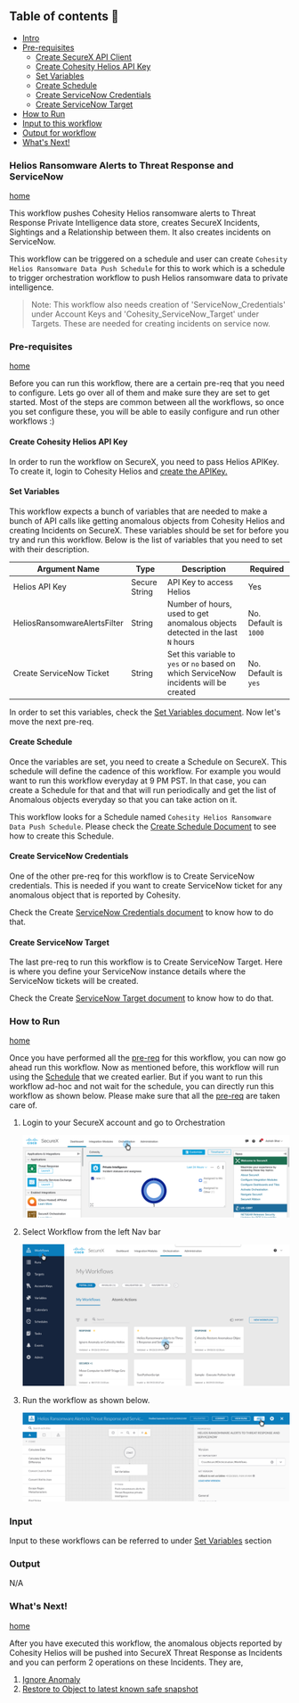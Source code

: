 ## Table of contents :scroll:

 - [Intro](#intro)
 - [Pre-requisites](#pre-req)
    * [Create SecureX API Client](#securex-client)
    * [Create Cohesity Helios API Key](#helios-client)
    * [Set Variables](#set-variables)
    * [Create Schedule](#create-schedule)
    * [Create ServiceNow Credentials](#create-snow-cred)
    * [Create ServiceNow Target](#create-snow-target)
 - [How to Run](#run)
 - [Input to this workflow](#input)
 - [Output for workflow](#output)
 - [What's Next!](#next)

### <a name="intro"></a> Helios Ransomware Alerts to Threat Response and ServiceNow 
[home](../../README.md)

This workflow pushes Cohesity Helios ransomware alerts to Threat Response Private Intelligence data store, creates SecureX Incidents, Sightings and a Relationship between them. It also creates incidents on ServiceNow.

This workflow can be triggered on a schedule and user can create `Cohesity Helios Ransomware Data Push Schedule` for this to work which is a schedule to trigger orchestration workflow to push Helios ransomware data to private intelligence.

> Note: This workflow also needs creation of 'ServiceNow_Credentials' under Account Keys and 'Cohesity_ServiceNow_Target' under Targets. These are needed for creating incidents on service now.

### <a name="pre-req"></a> Pre-requisites
[home](../../README.md)

Before you can run this workflow, there are a certain pre-req that you need to configure. Lets go over all of them and make sure they are set to get started. Most of the steps are common between all the workflows, so once you set configure these, you will be able to easily configure and run other workflows :)

#### <a name="helios-client"></a> Create Cohesity Helios API Key

In order to run the workflow on SecureX, you need to pass Helios APIKey. To create it, login to Cohesity Helios and [create the APIKey.](https://developer.cohesity.com/docs/helios-getting-started)

#### <a name="set-variables"></a> Set Variables

This workflow expects a bunch of variables that are needed to make a bunch of API calls like getting anomalous objects from Cohesity Helios and creating Incidents on SecureX. These variables should be set for before you try and run this workflow. Below is the list of variables that you need to set with their description.  

| **Argument Name** | **Type** | **Description** | **Required** |
| --- | --- |--- | --- |
| Helios API Key | Secure String | API Key to access Helios | Yes | 
| HeliosRansomwareAlertsFilter  | String | Number of hours, used to get anomalous objects detected in the last `N` hours| No. Default is `1000` | 
| Create ServiceNow Ticket | String | Set this variable to `yes` or `no` based on which ServiceNow incidents will be created | No. Default is `yes` | 

In order to set this variables, check the [Set Variables document](../misc/SetVariables.md). Now let's move the next pre-req.

#### <a name="create-schedule"></a> Create Schedule

Once the variables are set, you need to create a Schedule on SecureX. This schedule will define the cadence of this workflow. For example you would want to run this workflow everyday at 9 PM PST. In that case, you can create a Schedule for that and that will run periodically and get the list of Anomalous objects everyday so that you can take action on it. 

This workflow looks for a Schedule named `Cohesity Helios Ransomware Data Push Schedule`. Please check the [Create Schedule Document](../misc/CreateSchedule.md) to see how to create this Schedule. 

#### <a name="create-snow-cred"></a> Create ServiceNow Credentials

One of the other pre-req for this workflow is to Create ServiceNow credentials. This is needed if you want to create ServiceNow ticket for any anomalous object that is reported by Cohesity. 

Check the Create [ServiceNow Credentials document](../misc/CreateServiceNowCredentials.md) to know how to do that. 

#### <a name="create-snow-target"></a> Create ServiceNow Target

The last pre-req to run this workflow is to Create ServiceNow Target. Here is where you define your ServiceNow instance details where the ServiceNow tickets will be created. 

Check the Create [ServiceNow Target document](../misc/CreateServiceNowTarget.md) to know how to do that. 

### <a name="run"></a> How to Run
[home](../../README.md)

Once you have performed all the [pre-req](#pre-req) for this workflow, you can now go ahead run this workflow. Now as mentioned before, this workflow will run using the [Schedule](#create-schedule) that we created earlier. But if you want to run this workflow ad-hoc and not wait for the schedule, you can directly run this workflow as shown below. Please make sure that all the [pre-req](#pre-req) are taken care of. 

1. Login to your SecureX account and go to Orchestration

    ![Go to Orchestration](../assets/orchestration.png)

2. Select Workflow from the left Nav bar

     ![Select Workflow](../assets/runWorkflow01.png)

3. Run the workflow as shown below. 

    ![Run Workflow](../assets/runWorkflow02.png)

###  <a name="input"></a> Input

Input to these workflows can be referred to under [Set Variables](#set-variables) section

###  <a name="output"></a> Output

N/A

### <a name="next"></a> What's Next!
[home](../../README.md)

After you have executed this workflow, the anomalous objects reported by Cohesity Helios will be pushed into SecureX Threat Response as Incidents and you can perform 2 operations on these Incidents. They are,

1. [Ignore Anomaly](./IgnoreAnomalyOnCohesity.md)
2. [Restore to Object to latest known safe snapshot](./CohesityRestoreAnomalousObject.md)
